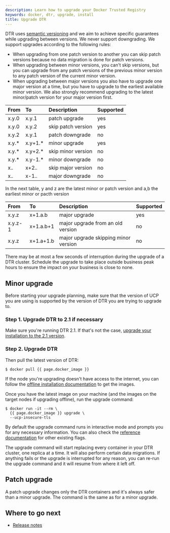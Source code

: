 ```yaml
---
description: Learn how to upgrade your Docker Trusted Registry
keywords: docker, dtr, upgrade, install
title: Upgrade DTR
---
```


DTR uses [semantic versioning](http://semver.org/) and we aim to achieve specific
guarantees while upgrading between versions. We never support downgrading. We
support upgrades according to the following rules:

* When upgrading from one patch version to another you can skip patch versions
  because no data migration is done for patch versions.
* When upgrading between minor versions, you can't skip versions, but you can
  upgrade from any patch versions of the previous minor version to any patch
  version of the current minor version.
* When upgrading between major versions you also have to upgrade one major
  version at a time, but you have to upgrade to the earliest available minor
  version. We also strongly recommend upgrading to the latest minor/patch
  version for your major version first.

|From| To| Description| Supported|
|:----|:---|:------------|----------|
| x.y.0 | x.y.1 | patch upgrade | yes |
| x.y.0 | x.y.2 | skip patch version | yes |
| x.y.2 | x.y.1 | patch downgrade | no |
| x.y.* | x.y+1.* | minor upgrade | yes |
| x.y.* | x.y+2.* | skip minor version | no |
| x.y.* | x.y-1.* | minor downgrade | no |
| x.*.* | x+2.*.* | skip major version | no |
| x.*.* | x-1.*.* | major downgrade | no |

In the next table, y and z are the latest minor or patch version  and a,b the
earliest minor or pacth version 

|From| To| Description| Supported|
|:----|:---|:------------|----------|
| x.y.z | x+1.a.b | major upgrade | yes |
| x.y.z-1 | x+1.a.b+1 | major upgrade from an old version | no |
| x.y.z | x+1.a+1.b | major upgrade skipping minor version | no |


There may be at most a few seconds of interruption during the upgrade of a
DTR cluster. Schedule the upgrade to take place outside business peak hours
to ensure the impact on your business is close to none.

## Minor upgrade

Before starting your upgrade planning, make sure that the version of UCP you are
using is supported by the version of DTR you are trying to upgrade to. <!--(TODO:
link to the compatibility matrix)-->

### Step 1. Upgrade DTR to 2.1 if necessary

Make sure you're running DTR 2.1. If that's not the case, [upgrade your installation to the 2.1 version](/datacenter/dtr/2.1/guides/install/upgrade/.md).

### Step 2. Upgrade DTR

Then pull the latest version of DTR:

```none
$ docker pull {{ page.docker_image }}
```

If the node you're upgrading doesn't have access to the internet, you can
follow the [offline installation documentation](../install/install-offline.md)
to get the images.

Once you have the latest image on your machine (and the images on the target
nodes if upgrading offline), run the upgrade command:

```none
$ docker run -it --rm \
  {{ page.docker_image }} upgrade \
  --ucp-insecure-tls
```

By default the upgrade command runs in interactive mode and prompts you for
any necessary information. You can also check the
[reference documentation](../../../reference/cli/index.md) for other existing flags.

The upgrade command will start replacing every container in your DTR cluster,
one replica at a time. It will also perform certain data migrations. If anything
fails or the upgrade is interrupted for any reason, you can re-run the upgrade
command and it will resume from where it left off.

## Patch upgrade

A patch upgrade changes only the DTR containers and it's always safer than a minor
upgrade. The command is the same as for a minor upgrade.

## Where to go next

* [Release notes](release-notes.md)

